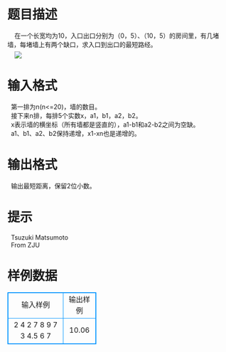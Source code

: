 # 

 
 # 题目描述 
&nbsp;&nbsp;&nbsp;&nbsp;在一个长宽均为10，入口出口分别为（0，5）、（10，5）的房间里，有几堵墙，每堵墙上有两个缺口，求入口到出口的最短路经。<BR>&nbsp;&nbsp;&nbsp;&nbsp;<img src="/source/joyoi/tyvj-1543/img/aHR0cDovL3d3dy5qb3lvaS5jbi9wcm9ibGVtL3R5dmotMTU0My9odHRwOi8vdHl2ai5jcHd6LmNuL1Byb2JsZW1JbWcvMTU0My5qcGc=.jpg" border=0 align=middle><BR> 

 
 # 输入格式 
&nbsp;&nbsp;第一排为n(n&lt;=20)，墙的数目。<BR>&nbsp;&nbsp;接下来n排，每排5个实数x，a1，b1，a2，b2。<BR>&nbsp;&nbsp;x表示墙的横坐标（所有墙都是竖直的），a1-b1和a2-b2之间为空缺。<BR>&nbsp;&nbsp;a1、b1、a2、b2保持递增，x1-xn也是递增的。<BR> 

 
 # 输出格式 
&nbsp;&nbsp;输出最短距离，保留2位小数。&nbsp;<BR> 

 
 # 提示 
&nbsp;&nbsp;Tsuzuki&nbsp;Matsumoto&nbsp;<BR>&nbsp;&nbsp;From&nbsp;ZJU<BR> 
# 样例数据
<style>
        table,table tr th, table tr td { border:1px solid #0094ff; }
        table { width: 200px; min-height: 25px; line-height: 25px; text-align: center; border-collapse: collapse;}   
    </style>
<table>
	<tr>
		<td>输入样例</td>
		<td>输出样例</td>
	</tr>
<tr><td>2
4 2 7 8 9
7 3 4.5 6 7
</td><td>10.06
</td></tr></table>
